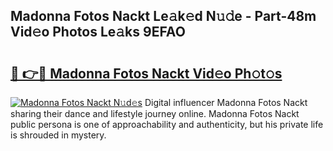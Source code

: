 ## Madonna Fotos Nackt Le𝚊k𝚎d N𝚞𝚍e - Part-48m Vid𝚎o Photos Le𝚊ks 9EFAO

# <h2><a href="http://fb9zk9.evod.top/?m=Madonna+Fotos+Nackt">🔗 👉🔴 Madonna Fotos Nackt Vid𝚎o Ph𝚘t𝚘s</a></h2>

[![Madonna Fotos Nackt N𝚞d𝚎s](https://i.imgur.com/8V9OHl7.gif)](http://fb9zk9.evod.top/?m=Madonna+Fotos+Nackt)
Digital influencer Madonna Fotos Nackt sharing their dance and lifestyle journey online. Madonna Fotos Nackt public persona is one of approachability and authenticity, but his private life is shrouded in mystery. 
